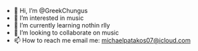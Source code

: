 - 👋 Hi, I’m @GreekChungus
- 👀 I’m interested in music
- 🌱 I’m currently learning nothin rlly
- 💞️ I’m looking to collaborate on music
- 📫 How to reach me email me: michaelpatakos07@icloud.com

<!---
GreekChungus/GreekChungus is a ✨ special ✨ repository because its `README.md` (this file) appears on your GitHub profile.
You can click the Preview link to take a look at your changes.
--->
